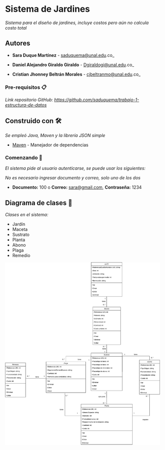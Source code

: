 # Sistema de Jardines

_Sistema para el diseño de jardines, incluye costos pero aún no calcula costo total_

## Autores

* **Sara Duque Martínez** - saduquema@unal.edu.co_

* **Daniel Alejandro Giraldo Giraldo** - Dgiraldogi@unal.edu.co_

* **Cristian Jhonney Beltrán Morales** - cjbeltranmo@unal.edu.co_

### Pre-requisitos 📋

_Link repositorio GitHub: https://github.com/saduquema/trabajo-1-estructura-de-datos_

## Construido con 🛠

_Se empleó Java, Maven y la librería JSON simple_

* [Maven](https://maven.apache.org/) - Manejador de dependencias

### Comenzando 🚀

_El sistema pide al usuario autenticarse, se puede usar los siguientes:_

_No es necesario ingresar documento y correo, solo uno de los dos_

* **Documento:** 100 o **Correo:** sara@gmail.com, **Contraseña:** 1234 

## Diagrama de clases 📖

_Clases en el sistema:_

* Jardín
* Maceta
* Sustrato
* Planta
* Abono
* Plaga
* Remedio

![Diagrama de clases](DisenoJardines3.jpg)